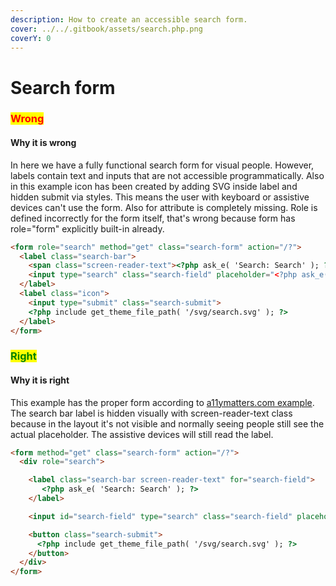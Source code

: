 ```yaml
---
description: How to create an accessible search form.
cover: ../../.gitbook/assets/search.php.png
coverY: 0
---
```


# Search form

### <mark style="color:red;">**Wrong**</mark>

#### Why it is wrong

In here we have a fully functional search form for visual people. However, labels contain text and inputs that are not accessible programmatically. Also in this example icon has been created by adding SVG inside label and hidden submit via styles. This means the user with keyboard or assistive devices can't use the form. Also for attribute is completely missing. Role is defined incorrectly for the form itself, that's wrong because form has role="form" explicitly built-in already.

```html
<form role="search" method="get" class="search-form" action="/?">
  <label class="search-bar">
    <span class="screen-reader-text"><?php ask_e( 'Search: Search' ); ?></span>
    <input type="search" class="search-field" placeholder="<?php ask_e( 'Search: Search' ); ?>" value="" name="s">
  </label>
  <label class="icon">
    <input type="submit" class="search-submit">
    <?php include get_theme_file_path( '/svg/search.svg' ); ?>
  </label>
</form>
```

### <mark style="color:green;">**Right**</mark>

#### Why it is right

This example has the proper form according to [a11ymatters.com example](https://www.a11ymatters.com/pattern/accessible-search/). The search bar label is hidden visually with screen-reader-text class because in the layout it's not visible and normally seeing people still see the actual placeholder. The assistive devices will still read the label.

```html
<form method="get" class="search-form" action="/?">
  <div role="search">

    <label class="search-bar screen-reader-text" for="search-field">
       <?php ask_e( 'Search: Search' ); ?>
    </label>

    <input id="search-field" type="search" class="search-field" placeholder="<?php ask_e( 'Search: Search' ); ?>" value="" name="s">

    <button class="search-submit">
      <?php include get_theme_file_path( '/svg/search.svg' ); ?>
    </button>
  </div>
</form>
```
